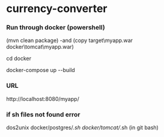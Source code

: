 # currency-converter

### Run through docker (powershell)

(mvn clean package) -and (copy target\myapp.war docker\tomcat\myapp.war)

cd docker

docker-compose up --build

### URL

http://localhost:8080/myapp/

### if sh files not found error

dos2unix docker/postgres/*.sh docker/tomcat/*.sh (in git bash)
